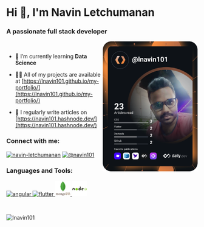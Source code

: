 <h1 align="left">Hi 👋, I'm Navin Letchumanan</h1>
<h3 align="left">A passionate full stack developer</h3>

<a href="https://app.daily.dev/lnavin101"><img align="right" src="https://github.com/lnavin101/lnavin101/blob/600813e62345e132eb825260caf50a14bec8e5ab/devcard.svg" width="250" alt="Navin Letchumanan's Dev Card"/></a>

<br clear="left"/>

- 🌱 I’m currently learning **Data Science**

- 👨‍💻 All of my projects are available at [https://lnavin101.github.io/my-portfolio/](https://lnavin101.github.io/my-portfolio/)

- 📝 I regularly write articles on [https://navin101.hashnode.dev/](https://navin101.hashnode.dev/)

<h3 align="left">Connect with me:</h3>
<p align="left">
<a href="https://linkedin.com/in/navin-letchumanan" target="blank"><img align="center" src="https://raw.githubusercontent.com/rahuldkjain/github-profile-readme-generator/master/src/images/icons/Social/linked-in-alt.svg" alt="navin-letchumanan" height="30" width="40" /></a>
<a href="https://hashnode.com/@navin101" target="blank"><img align="center" src="https://raw.githubusercontent.com/rahuldkjain/github-profile-readme-generator/master/src/images/icons/Social/hashnode.svg" alt="@navin101" height="30" width="40" /></a>
</p>

<h3 align="left">Languages and Tools:</h3>
<p align="left"> <a href="https://angular.io" target="_blank" rel="noreferrer"> <img src="https://angular.io/assets/images/logos/angular/angular.svg" alt="angular" width="40" height="40"/> </a> <a href="https://flutter.dev" target="_blank" rel="noreferrer"> <img src="https://www.vectorlogo.zone/logos/flutterio/flutterio-icon.svg" alt="flutter" width="40" height="40"/> </a> <a href="https://www.mongodb.com/" target="_blank" rel="noreferrer"> <img src="https://raw.githubusercontent.com/devicons/devicon/master/icons/mongodb/mongodb-original-wordmark.svg" alt="mongodb" width="40" height="40"/> </a> <a href="https://nodejs.org" target="_blank" rel="noreferrer"> <img src="https://raw.githubusercontent.com/devicons/devicon/master/icons/nodejs/nodejs-original-wordmark.svg" alt="nodejs" width="40" height="40"/> </a> </p>

<br clear="right"/>

<!--
<p><img src="https://github-readme-stats.vercel.app/api?username=lnavin101&show_icons=true&locale=en" alt="lnavin101" /></p>
-->

<p><img src="https://github-readme-streak-stats.herokuapp.com/?user=lnavin101&" alt="lnavin101" /></p>

<!--
**lnavin101/lnavin101** is a ✨ _special_ ✨ repository because its `README.md` (this file) appears on your GitHub profile.

Here are some ideas to get you started:

- 🔭 I’m currently working on ...
- 🌱 I’m currently learning ...
- 👯 I’m looking to collaborate on ...
- 🤔 I’m looking for help with ...
- 💬 Ask me about ...
- 📫 How to reach me: ...
- 😄 Pronouns: ...
- ⚡ Fun fact: ...
-->
